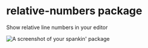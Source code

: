 # relative-numbers package

Show relative line numbers in your editor

![A screenshot of your spankin' package](https://raw.githubusercontent.com/robinridderholt/atom-relative-linenumbers/master/img/screenshot.PNG)
